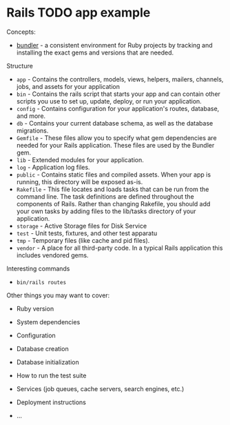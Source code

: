 # Rails TODO app example

Concepts:

- [bundler](https://bundler.io/guides/rails.html) - a consistent environment for Ruby projects by tracking and installing the exact gems and versions that are needed.

Structure

- `app` - Contains the controllers, models, views, helpers, mailers, channels, jobs, and assets for your application
- `bin` - Contains the rails script that starts your app and can contain other scripts you use to set up, update, deploy, or run your application.
- `config` - Contains configuration for your application's routes, database, and more.
- `db` - Contains your current database schema, as well as the database migrations.
- `Gemfile` - These files allow you to specify what gem dependencies are needed for your Rails application. These files are used by the Bundler gem.
- `lib` - Extended modules for your application.
- `log` - Application log files.
- `public` - Contains static files and compiled assets. When your app is running, this directory will be exposed as-is.
- `Rakefile` - This file locates and loads tasks that can be run from the command line. The task definitions are defined throughout the components of Rails. Rather than changing Rakefile, you should add your own tasks by adding files to the lib/tasks directory of your application.
- `storage` - Active Storage files for Disk Service
- `test` - Unit tests, fixtures, and other test apparatu
- `tmp` - Temporary files (like cache and pid files).
- `vendor` - A place for all third-party code. In a typical Rails application this includes vendored gems.

Interesting commands

- `bin/rails routes`

Other things you may want to cover:

- Ruby version

- System dependencies

- Configuration

- Database creation

- Database initialization

- How to run the test suite

- Services (job queues, cache servers, search engines, etc.)

- Deployment instructions

- ...
